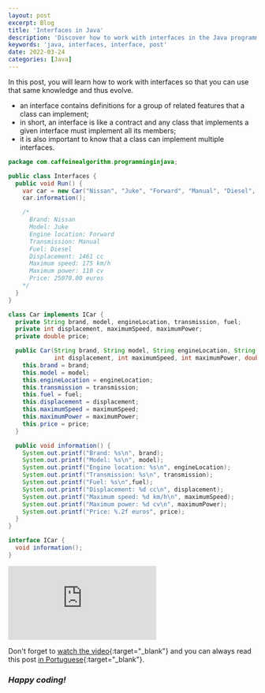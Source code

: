 ```yaml
---
layout: post
excerpt: Blog
title: 'Interfaces in Java'
description: 'Discover how to work with interfaces in the Java programming language. Get answers to your questions with the theory and examples presented.'
keywords: 'java, interfaces, interface, post'
date: 2022-03-24
categories: [Java]
---
```


In this post, you will learn how to work with interfaces so that you can use that same knowledge and thus evolve.

- an interface contains definitions for a group of related features that a class can implement;
- in short, an interface is like a contract and any class that implements a given interface must implement all its members;
- it is also important to know that a class can implement multiple interfaces.

```java
package com.caffeinealgorithm.programminginjava;

public class Interfaces {
  public void Run() {
    var car = new Car("Nissan", "Juke", "Forward", "Manual", "Diesel", 1461, 175, 110, 25070);
    car.information();

    /*
      Brand: Nissan
      Model: Juke
      Engine location: Forward
      Transmission: Manual
      Fuel: Diesel
      Displacement: 1461 cc
      Maximum speed: 175 km/h
      Maximum power: 110 cv
      Price: 25070.00 euros
    */
  }
}

class Car implements ICar {
  private String brand, model, engineLocation, transmission, fuel;
  private int displacement, maximumSpeed, maximumPower;
  private double price;

  public Car(String brand, String model, String engineLocation, String transmission, String fuel,
             int displacement, int maximumSpeed, int maximumPower, double price) {
    this.brand = brand;
    this.model = model;
    this.engineLocation = engineLocation;
    this.transmission = transmission;
    this.fuel = fuel;
    this.displacement = displacement;
    this.maximumSpeed = maximumSpeed;
    this.maximumPower = maximumPower;
    this.price = price;
  }

  public void information() {
    System.out.printf("Brand: %s\n", brand);
    System.out.printf("Model: %s\n", model);
    System.out.printf("Engine location: %s\n", engineLocation);
    System.out.printf("Transmission: %s\n", transmission);
    System.out.printf("Fuel: %s\n",fuel);
    System.out.printf("Displacement: %d cc\n", displacement);
    System.out.printf("Maximum speed: %d km/h\n", maximumSpeed);
    System.out.printf("Maximum power: %d cv\n", maximumPower);
    System.out.printf("Price: %.2f euros", price);
  }
}

interface ICar {
  void information();
}
```

<div class="video-container">
  <iframe src="https://www.youtube.com/embed/0I7MyvAkBK0" frameborder="0" allowfullscreen></iframe>
</div>

Don't forget to [watch the video](https://youtu.be/0I7MyvAkBK0){:target="\_blank"} and you can always read this post [in Portuguese](https://caffeinealgorithm.com/blog/interfaces-em-java/){:target="\_blank"}.

### _Happy coding!_
